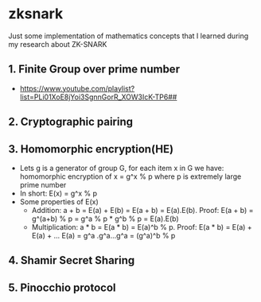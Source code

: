 # zksnark
Just some implementation of mathematics concepts that I learned during my research about ZK-SNARK
## 1. Finite Group over prime number
- https://www.youtube.com/playlist?list=PLi01XoE8jYoi3SgnnGorR_XOW3IcK-TP6## 
## 2. Cryptographic pairing
## 3. Homomorphic encryption(HE)
- Lets g is a generator of group G, for each item x in G we have: homomorphic encryption of x = g^x % p where p is extremely large prime number
- In short: E(x) = g^x % p
- Some properties of E(x)
  - Addition: a + b = E(a) + E(b) = E(a + b) = E(a).E(b). Proof: E(a + b) = g^(a+b) % p = g^a % p * g^b % p = E(a).E(b)
  - Multiplication: a * b = E(a * b) = E(a)^b % p. Proof: E(a * b) = E(a) + E(a) + ... E(a) = g^a .g^a...g^a = (g^a)^b % p
## 4. Shamir Secret Sharing
## 5. Pinocchio protocol
